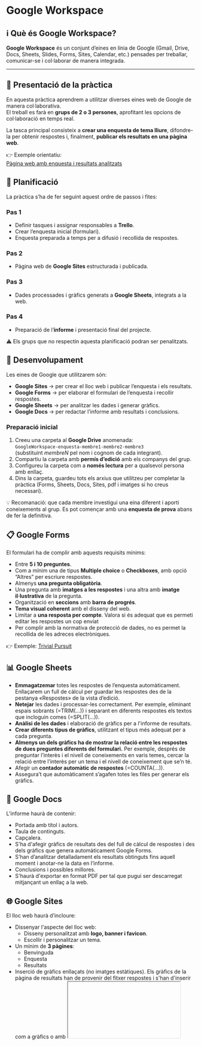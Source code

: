 # Google Workspace

## ℹ️ Què és Google Workspace?

**Google Workspace** és un conjunt d’eines en línia de Google (Gmail, Drive, Docs, Sheets, Slides, Forms, Sites, Calendar, etc.) pensades per treballar, comunicar-se i col·laborar de manera integrada.

---

## 📝 Presentació de la pràctica

En aquesta pràctica aprendrem a utilitzar diverses eines web de Google de manera col·laborativa.  
El treball es farà en **grups de 2 o 3 persones**, aprofitant les opcions de col·laboració en temps real.  

La tasca principal consisteix a **crear una enquesta de tema lliure**, difondre-la per obtenir respostes i, finalment, **publicar els resultats en una pàgina web**.

👉 Exemple orientatiu:  
[Pàgina web amb enquesta i resultats analitzats](https://sites.google.com/xtec.cat/enquesta-programacio)

## 📌 Planificació

La pràctica s’ha de fer seguint aquest ordre de passos i fites:

### Pas 1
- Definir tasques i assignar responsables a **Trello**.  
- Crear l’enquesta inicial (formulari).  
- Enquesta preparada a temps per a difusió i recollida de respostes.  

### Pas 2
- Pàgina web de **Google Sites** estructurada i publicada.  

### Pas 3
- Dades processades i gràfics generats a **Google Sheets**, integrats a la web.  

### Pas 4
- Preparació de l’**informe** i presentació final del projecte.  

⚠️ Els grups que no respectin aquesta planificació podran ser penalitzats.

## 🔧 Desenvolupament

Les eines de Google que utilitzarem són:

- **Google Sites** → per crear el lloc web i publicar l’enquesta i els resultats.  
- **Google Forms** → per elaborar el formulari de l’enquesta i recollir respostes.  
- **Google Sheets** → per analitzar les dades i generar gràfics.  
- **Google Docs** → per redactar l’informe amb resultats i conclusions.  

### Preparació inicial
1. Creeu una carpeta al **Google Drive** anomenada:  
   `GoogleWorkspace-enquesta-membre1-membre2-membre3`  
   (substituint *membreN* pel nom i cognom de cada integrant).  
2. Compartiu la carpeta amb **permís d’edició** amb els companys del grup.  
3. Configureu la carpeta com a **només lectura** per a qualsevol persona amb enllaç.  
4. Dins la carpeta, guardeu tots els arxius que utilitzeu per completar la pràctica (Forms, Sheets, Docs, Sites, pdf i imatges si ho creus necessari).  

💡 Recomanació: que cada membre investigui una eina diferent i aporti coneixements al grup. Es pot començar amb una **enquesta de prova** abans de fer la definitiva.

## 📋 Google Forms

El formulari ha de complir amb aquests requisits mínims:

- Entre **5 i 10 preguntes**.  
- Com a mínim una de tipus **Multiple choice** o **Checkboxes**, amb opció “Altres” per escriure respostes.  
- Almenys **una pregunta obligatòria**.  
- Una pregunta amb **imatges a les respostes** i una altra amb **imatge il·lustrativa** de la pregunta.  
- Organització en **seccions** amb **barra de progrés**.  
- **Tema visual coherent** amb el disseny del web.  
- Limitar a **una resposta per compte**. Valora si és adequat que es permeti editar les respostes un cop enviat
- Per complir amb la normativa de protecció de dades, no es permet la recollida de les adreces electròniques.

👉 Exemple:
[Trivial Pursuit](https://forms.gle/XwYoTPDCskCrNrBE6)

## 📊 Google Sheets

- **Emmagatzemar** totes les respostes de l’enquesta automàticament. Enllaçarem un full de càlcul per guardar les respostes des de la pestanya «Respostes» de la vista d’edició.
- **Netejar** les dades i processar-les correctament. Per exemple, eliminant espais sobrants (=TRIM(...)) i separant en diferents respostes els textos que incloguin comes (=SPLIT(...)).
- **Anàlisi de les dades** i elaboració de gràfics per a l'informe de resultats.
- **Crear diferents tipus de gràfics**, utilitzant el tipus més adequat per a cada pregunta.
- **Almenys un dels gràfics ha de mostrar la relació entre les respostes de dues preguntes diferents del formulari.** Per exemple, després de preguntar l’interès i el nivell de coneixements en varis temes, cercar la relació entre l’interès per un tema i el nivell de coneixement que se’n té.
- Afegir un **contador automàtic de respostes** (=COUNTA(...)).
- Assegura’t que automàticament s’agafen totes les files per generar els gràfics.

## 📑 Google Docs

L’informe haurà de contenir:

- Portada amb títol i autors.  
- Taula de continguts.  
- Capçalera.  
- S'ha d'afegir gràfics de resultats des del full de càlcul de respostes i des dels gràfics que genera automàticament Google Forms.
- S’han d’analitzar detalladament els resultats obtinguts fins aquell moment i anotar-ne la data en l’informe.
- Conclusions i possibles millores.  
- S'haurà d'exportar en format PDF per tal que pugui ser descarregat mitjançant un enllaç a la web.

## 🌐 Google Sites

El lloc web haurà d’incloure:

- Dissenyar l'aspecte del lloc web:
  - Disseny personalitzat amb **logo, banner i favicon**.
  - Escollir i personalitzar un tema.
- Un mínim de **3 pàgines**:
  - Benvinguda  
  - Enquesta  
  - Resultats  
- Inserció de gràfics enllaçats (no imatges estàtiques). Els gràfics de la pàgina de resultats han de provenir del fitxer respostes i s'han d'inserir com a gràfics o amb <iframe> per tal que estiguin enllaçats i s’actualitzin amb cada nova resposta.
- **Contador automàtic** del nombre de respostes. S’ha d’actualitzar automàticament.
- Enllaç per descarregar l’**informe PDF**.  
